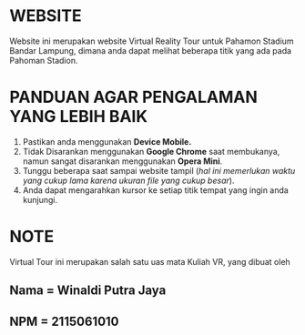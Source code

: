 # WEBSITE
Website ini merupakan website Virtual Reality Tour untuk Pahamon Stadium Bandar Lampung, dimana anda dapat melihat beberapa titik yang ada pada Pahoman Stadion. 

# PANDUAN AGAR PENGALAMAN YANG LEBIH BAIK

1. Pastikan anda menggunakan **Device Mobile.**
2. Tidak Disarankan menggunakan **Google Chrome** saat membukanya, namun sangat disarankan menggunakan **Opera Mini**.
3. Tunggu beberapa saat sampai website tampil (_hal ini memerlukan waktu yang cukup lama karena ukuran file yang cukup besar_).
4. Anda dapat mengarahkan kursor ke setiap titik tempat yang ingin anda kunjungi.

# NOTE
Virtual Tour ini merupakan salah satu uas mata Kuliah VR, yang dibuat oleh
## Nama = Winaldi Putra Jaya
## NPM  = 2115061010
